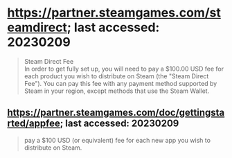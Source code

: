 
# https://partner.steamgames.com/steamdirect; last accessed: 20230209

> Steam Direct Fee<br/>
> In order to get fully set up, you will need to pay a $100.00 USD fee for each product you wish to distribute on Steam (the "Steam Direct Fee"). You can pay this fee with any payment method supported by Steam in your region, except methods that use the Steam Wallet.

## https://partner.steamgames.com/doc/gettingstarted/appfee; last accessed: 20230209

> pay a $100 USD (or equivalent) fee for each new app you wish to distribute on Steam.
